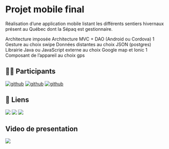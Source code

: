 # Projet mobile final
Réalisation d’une application mobile listant les  différents sentiers hivernaux présent au Québec dont la Sépaq est gestionnaire.

Architecture imposée
  Architecture MVC + DAO (Android ou Cordova)
1 Gesture au choix
  swipe
Données distantes au choix
  JSON (postgres)
Librairie Java ou JavaScript externe au choix
  Google map et Ionic
1 Composant de l’appareil au choix
  gps
  
## 👨‍💻 Participants
[![github](https://img.shields.io/badge/brice_camus-000?style=for-the-badge&logo=github&logoColor=white)](https://github.com/Voxys)
[![github](https://img.shields.io/badge/samuel_d'astous-000?style=for-the-badge&logo=github&logoColor=white)](https://github.com/Poyut/)
[![github](https://img.shields.io/badge/Maxence_schroeder-000?style=for-the-badge&logo=github&logoColor=white)](https://github.com/Maxence-schroeder01)

## 🔗 Liens
[![](https://img.shields.io/badge/Jeu_de_donnees-EBEBEB?style=for-the-badge&logo=databricks&logoColor=white)](https://www.donneesquebec.ca/recherche/dataset/sentiers-hivernaux/resource/540ad36a-1303-4b1a-b554-64c97d31ed7a)
[![](https://img.shields.io/badge/Figma-39ADFC?style=for-the-badge&logo=figma&logoColor=white)](https://www.figma.com/file/kbTB6I61wlw1H9jSvUQUoL/Projet-Mobile)
[![](https://img.shields.io/badge/Figjam-A969FC?style=for-the-badge&logo=figma&logoColor=white)](https://www.figma.com/file/xSu7TeECdZf24g8Rxhs7YT/Projet-Mobile)

## Video de presentation 
[![](https://img.shields.io/badge/Notre_video_de_presentation-fc0000?style=for-the-badge&logo=youtube&logoColor=white)](https://www.youtube.com/watch?v=8IgYrcwWeyc)

